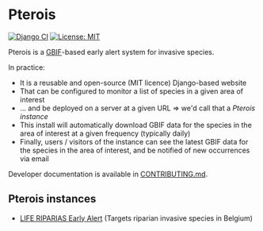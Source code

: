 # Pterois

<!-- badges: start -->
[![Django CI](https://github.com/riparias/early-alert-webapp/actions/workflows/django_tests.yml/badge.svg)](https://github.com/riparias/early-alert-webapp/actions/workflows/django_tests.yml)
[![License: MIT](https://img.shields.io/badge/License-MIT-yellow.svg)](https://opensource.org/licenses/MIT)
<!-- badges: end -->

Pterois is a [GBIF](https://www.gbif.org)-based early alert system for invasive species.

In practice:

- It is a reusable and open-source (MIT licence) Django-based website
- That can be configured to monitor a list of species in a given area of interest
- ... and be deployed on a server at a given URL => we'd call that a *Pterois instance*
- This install will automatically download GBIF data for the species in the area of interest at a given frequency (typically daily)
- Finally, users / visitors of the instance can see the latest GBIF data for the species in the area of interest, and be notified of new occurrences via email

Developer documentation is available in [CONTRIBUTING.md](CONTRIBUTING.md).

## Pterois instances

- [LIFE RIPARIAS Early Alert](https://alert.riparias.be) (Targets riparian invasive species in Belgium)
